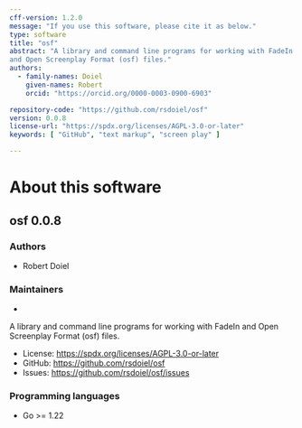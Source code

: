 ```yaml
---
cff-version: 1.2.0
message: "If you use this software, please cite it as below."
type: software
title: "osf"
abstract: "A library and command line programs for working with FadeIn
and Open Screenplay Format (osf) files."
authors:
  - family-names: Doiel
    given-names: Robert
    orcid: "https://orcid.org/0000-0003-0900-6903"

repository-code: "https://github.com/rsdoiel/osf"
version: 0.0.8
license-url: "https://spdx.org/licenses/AGPL-3.0-or-later"
keywords: [ "GitHub", "text markup", "screen play" ]

---
```


About this software
===================

## osf 0.0.8

### Authors

- Robert Doiel


### Maintainers

-  

A library and command line programs for working with FadeIn and Open
Screenplay Format (osf) files.

- License: <https://spdx.org/licenses/AGPL-3.0-or-later>
- GitHub: <https://github.com/rsdoiel/osf>
- Issues: <https://github.com/rsdoiel/osf/issues>


### Programming languages

- Go &gt;= 1.22



